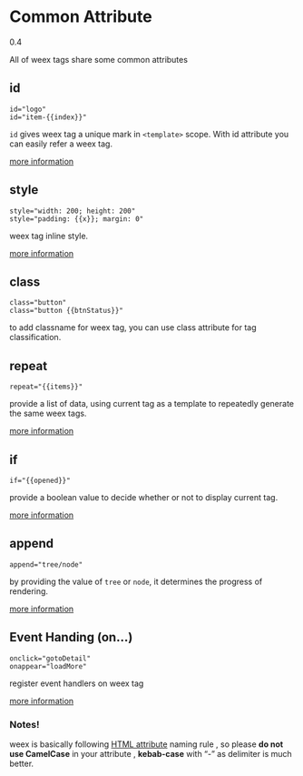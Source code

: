 # Common Attribute
<span class="weex-version">0.4</span>

All of weex tags share some common attributes

## id

```
id="logo"
id="item-{{index}}"
```

`id` gives weex tag a unique mark in `<template>` scope. With id attribute you can easily refer a weex tag.

[more information](../syntax/id.md)

## style

```
style="width: 200; height: 200"
style="padding: {{x}}; margin: 0"
```

weex tag inline style.

[more information](../syntax/style-n-class.md)

## class

```
class="button"
class="button {{btnStatus}}"
```

to add classname for weex tag, you can use class attribute for tag classification.

## repeat

```
repeat="{{items}}"
```

provide a list of data, using current tag as a template to repeatedly generate the same weex tags.

[more information](../syntax/display-logic.md)

## if

```
if="{{opened}}"
```

provide a boolean value to decide whether or not to display current tag.

[more information](../syntax/display-logic.md)

## append

```
append="tree/node"
```

by providing the value of `tree` or `node`, it determines the progress of rendering.

[more information](../syntax/render-logic.md)

## Event Handing (on...)

```
onclick="gotoDetail"
onappear="loadMore"
```

register event handlers on weex tag

[more information](../syntax/events.md)

### Notes!
weex is basically following [HTML attribute](https://en.wikipedia.org/wiki/HTML_attribute) naming rule , so please **do not use CamelCase** in your attribute , **kebab-case** with “-” as delimiter is much better.

